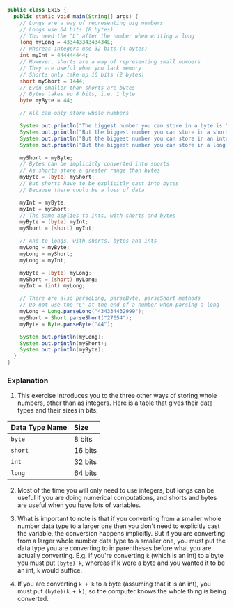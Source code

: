 ```java
public class Ex15 {
  public static void main(String[] args) {
    // Longs are a way of representing big numbers
    // Longs use 64 bits (8 bytes)
    // You need the "L" after the number when writing a long 
    long myLong = 43344334343434L;
    // Whereas integers use 32 bits (4 bytes)
    int myInt = 444444444;
    // However, shorts are a way of representing small numbers
    // They are useful when you lack memory
    // Shorts only take up 16 bits (2 bytes)
    short myShort = 1444;
    // Even smaller than shorts are bytes
    // Bytes takes up 8 bits, i.e. 1 byte
    byte myByte = 44;

    // All can only store whole numbers

    System.out.println("The biggest number you can store in a byte is " + Byte.MAX_VALUE);
    System.out.println("But the biggest number you can store in a short is " + Short.MAX_VALUE);
    System.out.println("But the biggest number you can store in an integer is " + Integer.MAX_VALUE);
    System.out.println("But the biggest number you can store in a long is " + Long.MAX_VALUE);

    myShort = myByte;
    // Bytes can be implicitly converted into shorts
    // As shorts store a greater range than bytes
    myByte = (byte) myShort;
    // But shorts have to be explicitly cast into bytes
    // Because there could be a loss of data

    myInt = myByte;
    myInt = myShort;
    // The same applies to ints, with shorts and bytes
    myByte = (byte) myInt;
    myShort = (short) myInt;

    // And to longs, with shorts, bytes and ints
    myLong = myByte;
    myLong = myShort;
    myLong = myInt;

    myByte = (byte) myLong;
    myShort = (short) myLong;
    myInt = (int) myLong;

    // There are also parseLong, parseByte, parseShort methods
    // Do not use the "L" at the end of a number when parsing a long
    myLong = Long.parseLong("434334432999");
    myShort = Short.parseShort("27654");
    myByte = Byte.parseByte("44");

    System.out.println(myLong);
    System.out.println(myShort);
    System.out.println(myByte);
  }
}
```

### Explanation
1. This exercise introduces you to the three other ways of storing whole numbers, other than as integers. Here is a table that gives their data types and their sizes in bits:

  | Data Type Name | Size           |
  | :------------- | :------------- |
  | `byte`         | 8 bits         |
  | `short`        | 16 bits        |
  | `int`          | 32 bits        |
  | `long`         | 64 bits        |

2. Most of the time you will only need to use integers, but longs can be useful if you are doing numerical computations, and shorts and bytes are useful when you have lots of variables. 

3. What is important to note is that if you converting from a smaller whole number data type to a larger one then you don't need to explicitly cast the variable, the conversion happens implicitly. But if you are converting from a larger whole number data type to a smaller one, you must put the data type you are converting to in parentheses before what you are actually converting. E.g. if you're converting `k` (which is an int) to a byte you must put `(byte) k`, whereas if k were a byte and you wanted it to be an int, `k` would suffice.

4. If you are converting `k + k` to a byte (assuming that it is an int), you must put `(byte)(k + k)`, so the computer knows the whole thing is being converted.
